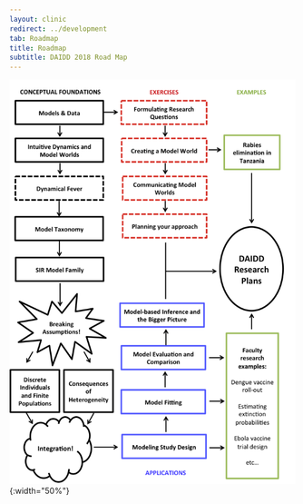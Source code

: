 ```yaml
---
layout: clinic
redirect: ../development
tab: Roadmap
title: Roadmap
subtitle: DAIDD 2018 Road Map
---
```


![DAIDD Road Map](./DAIDD2018roadmap.png "DAIDD Road Map"){:width="50%"}

